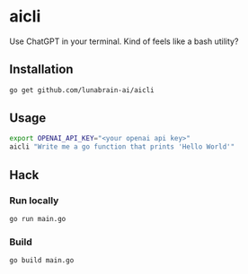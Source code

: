 # aicli
Use ChatGPT in your terminal. Kind of feels like a bash utility?

## Installation
```bash
go get github.com/lunabrain-ai/aicli
```

## Usage
```bash
export OPENAI_API_KEY="<your openai api key>"
aicli "Write me a go function that prints 'Hello World'"
```

## Hack

### Run locally
```bash
go run main.go
```

### Build
```bash
go build main.go
```

